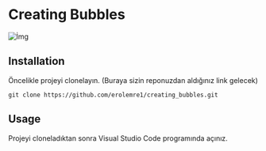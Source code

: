 # Creating Bubbles

![İmg](https://github.com/erolemre1/creating_bubbles/blob/main/bubblee_1.gif)

## Installation
Öncelikle projeyi clonelayın. (Buraya sizin reponuzdan aldığınız link gelecek)
```
git clone https://github.com/erolemre1/creating_bubbles.git
```

## Usage

Projeyi cloneladıktan sonra Visual Studio Code programında açınız.

